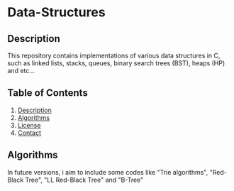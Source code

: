 # Data-Structures
## Description
This repository contains implementations of various data structures in C, such as linked lists, stacks, queues, binary search trees (BST), heaps (HP) and etc...
## Table of Contents
1. [Description](#description)
2. [Algorithms](#algorithms)
3. [License](#license)
4. [Contact](#Contact)
## Algorithms
In future versions, i aim to include some codes like "Trie algorithms", "Red-Black Tree", "LL Red-Black Tree" and "B-Tree"